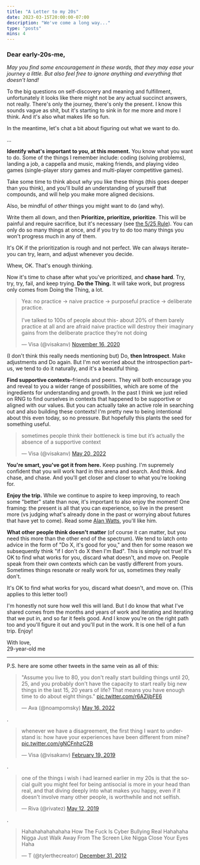 ```yaml
---
title: "A Letter to my 20s"
date: 2023-03-15T20:00:00-07:00
description: "We've come a long way..."
type: "posts"
mins: 4
---
```


### Dear early-20s-me,

_May you find some encouragement in these words, that they may ease your journey a little. But also feel free to ignore anything and everything that doesn't land!_  

To the big questions on self-discovery and meaning and fulfillment, unfortunately it looks like there might not be any actual succinct answers, not really. There's only the journey, there's only the present. I know this sounds vague as shit, but it's starting to sink in for me more and more I think. And it's also what makes life so fun. 

In the meantime, let's chat a bit about figuring out what we want to do.

...

**Identify what's important to you, at this moment.** You know what you want to do. Some of the things I remember include: coding (solving problems), landing a job, a cappella and music, making friends, and playing video games (single-player story games and multi-player competitive games). 

Take some time to think about _why_ you like these things (this goes deeper than you think), and you'll build an understanding of yourself that compounds, and will help you make more aligned decisions. 

Also, be mindful of _other_ things you might want to do (and why). 

Write them all down, and then **Prioritize, prioritize, prioritize**. This will be painful and require sacrifice, but it's necessary (see <a target="_blank" href="https://billy.dev/posts/5-25/">the 5/25 Rule</a>). You can only do so many things at once, and if you try to do too many things you won't progress much in any of them.

It's OK if the prioritization is rough and not perfect. We can always iterate–you can try, learn, and adjust whenever you decide.

Whew, OK. That's enough thinking.

Now it's time to chase after what you've prioritized, and **chase hard**. Try, try, try, fail, and keep trying. **Do the Thing.** It will take work, but progress only comes from Doing the Thing, a lot.

<blockquote class="twitter-tweet" data-conversation="none"><p lang="en" dir="ltr">Yea: no practice → naive practice → purposeful practice → deliberate practice. <br><br>I’ve talked to 100s of people about this- about 20% of them barely practice at all and are afraid naive practice will destroy their imaginary gains from the deliberate practice they’re not doing</p>&mdash; Visa (@visakanv) <a href="https://twitter.com/visakanv/status/1328478070257315840?ref_src=twsrc%5Etfw">November 16, 2020</a></blockquote> <script async src="https://platform.twitter.com/widgets.js" charset="utf-8"></script>

(I don't think this really needs mentioning but) Do, **then Introspect**. Make adjustments and Do again. But I'm not worried about the introspection part–us, we tend to do it naturally, and it's a beautiful thing.

**Find supportive contexts**–friends and peers. They will both encourage you and reveal to you a wider range of possibilities, which are some of the ingredients for understanding and growth. In the past I think we just relied on RNG to find ourselves in contexts that happened to be supportive or aligned with our values. But you can actually take an active role in searching out and also building these contexts! I'm pretty new to being intentional about this even today, so no pressure. But hopefully this plants the seed for something useful.

<blockquote class="twitter-tweet"><p lang="en" dir="ltr">sometimes people think their bottleneck is time but it’s actually the absence of a supportive context</p>&mdash; Visa (@visakanv) <a href="https://twitter.com/visakanv/status/1527658417044656128?ref_src=twsrc%5Etfw">May 20, 2022</a></blockquote> <script async src="https://platform.twitter.com/widgets.js" charset="utf-8"></script>

**You're smart, you've got it from here.** Keep pushing. I'm supremely confident that you will work hard in this arena and search. And think. And chase, and chase. And you'll get closer and closer to what you're looking for.

**Enjoy the trip.** While we continue to aspire to keep improving, to reach some "better" state than now, it's important to also enjoy the moment! One framing: the present is all that you can experience, so live in the present more (vs judging what's already done in the past or worrying about futures that have yet to come). Read some <a target="_blank" href="https://www.goodreads.com/review/show/3325901975">Alan Watts</a>, you'll like him.

**What other people think doesn't matter** (of course it can matter, but you need this more than the other end of the spectrum). We tend to latch onto advice in the form of "Do X, it's good for you," and then for some reason we subsequently think "if I don't do X then I'm Bad". This is simply not true! It's OK to find what works for you, discard what doesn't, and move on. People speak from their own contexts which can be vastly different from yours. Sometimes things resonate or really work for us, sometimes they really don't.

It's OK to find what works for you, discard what doesn't, and move on. (This applies to this letter too!)

I'm honestly not sure how well this will land. But I do know that what I've shared comes from the months and years of work and iterating and iterating that we put in, and so far it feels good. And I know you're on the right path too and you'll figure it out and you'll put in the work. It is one hell of a fun trip. Enjoy!

With love,  
29-year-old me

<hr>

P.S. here are some other tweets in the same vein as all of this:

<blockquote class="twitter-tweet"><p lang="en" dir="ltr">&quot;Assume you live to 80, you don&#39;t really start building things until 20, 25, and you probably don&#39;t have the capacity to start really big new things in the last 15, 20 years of life? That means you have enough time to do about eight things.&quot; <a href="https://t.co/r6AZljbFE6">pic.twitter.com/r6AZljbFE6</a></p>&mdash; Ava (@noampomsky) <a href="https://twitter.com/noampomsky/status/1526241427021189121?ref_src=twsrc%5Etfw">May 16, 2022</a></blockquote> <script async src="https://platform.twitter.com/widgets.js" charset="utf-8"></script>

.

<blockquote class="twitter-tweet"><p lang="en" dir="ltr">whenever we have a disagreement, the first thing I want to understand is: how have your experiences have been different from mine? <a href="https://t.co/gNCFnhzCZB">pic.twitter.com/gNCFnhzCZB</a></p>&mdash; Visa (@visakanv) <a href="https://twitter.com/visakanv/status/1097772276022370304?ref_src=twsrc%5Etfw">February 19, 2019</a></blockquote> <script async src="https://platform.twitter.com/widgets.js" charset="utf-8"></script>

.

<blockquote class="twitter-tweet"><p lang="en" dir="ltr">one of the things i wish i had learned earlier in my 20s is that the social guilt you might feel for being antisocial is more in your head than real, and that diving deeply into what makes you happy, even if it doesn&#39;t involve many other people, is worthwhile and not selfish.</p>&mdash; Riva (@rivatez) <a href="https://twitter.com/rivatez/status/1127431807442358272?ref_src=twsrc%5Etfw">May 12, 2019</a></blockquote> <script async src="https://platform.twitter.com/widgets.js" charset="utf-8"></script>

.

<blockquote class="twitter-tweet"><p lang="en" dir="ltr">Hahahahahahahaha How The Fuck Is Cyber Bullying Real Hahahaha Nigga Just Walk Away From The Screen Like Nigga Close Your Eyes Haha</p>&mdash; T (@tylerthecreator) <a href="https://twitter.com/tylerthecreator/status/285670822264307712?ref_src=twsrc%5Etfw">December 31, 2012</a></blockquote> <script async src="https://platform.twitter.com/widgets.js" charset="utf-8"></script>

